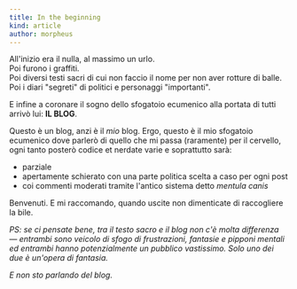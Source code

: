 ```yaml
---
title: In the beginning
kind: article
author: morpheus
---
```


All'inizio era il nulla, al massimo un urlo.  
Poi furono i graffiti.  
Poi diversi testi sacri di cui non faccio il nome per non aver rotture di balle.  
Poi i diari "segreti" di politici e personaggi "importanti".

E infine a coronare il sogno dello sfogatoio ecumenico alla portata di tutti
arrivò lui: **IL BLOG**.

<!-- break -->

Questo è un blog, anzi è il *mio* blog. Ergo, questo è il mio sfogatoio ecumenico
dove parlerò di quello che mi passa (raramente) per il cervello, ogni tanto
posterò codice et nerdate varie e soprattutto sarà:

* parziale
* apertamente schierato con una parte politica scelta a caso per ogni post
* coi commenti moderati tramite l'antico sistema detto *mentula canis*

Benvenuti. E mi raccomando, quando uscite non dimenticate di raccogliere la bile.

*PS: se ci pensate bene, tra il testo sacro e il blog non c'è molta differenza &mdash;
entrambi sono veicolo di sfogo di frustrazioni, fantasie e pipponi mentali ed
entrambi hanno potenzialmente un pubblico vastissimo. Solo uno dei due è
un'opera di fantasia.*

*E non sto parlando del blog.*
